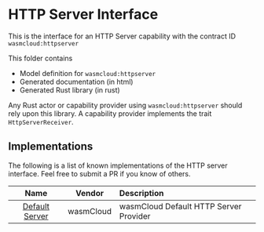 # HTTP Server Interface
This is the interface for an HTTP Server capability with the contract ID `wasmcloud:httpserver`

This folder contains 
- Model definition for `wasmcloud:httpserver`
- Generated documentation (in html)
- Generated Rust library (in rust)

Any Rust actor or capability provider using `wasmcloud:httpserver` should rely upon this library. A capability provider implements the trait `HttpServerReceiver`.

## Implementations
The following is a list of known implementations of the HTTP server interface. Feel free to submit a PR if you know of others.

| Name | Vendor | Description |
| :---: | :---: | :--- |
| [Default Server](https://github.com/wasmCloud/capability-providers/tree/main/httpserver-rs) | wasmCloud | wasmCloud Default HTTP Server Provider


